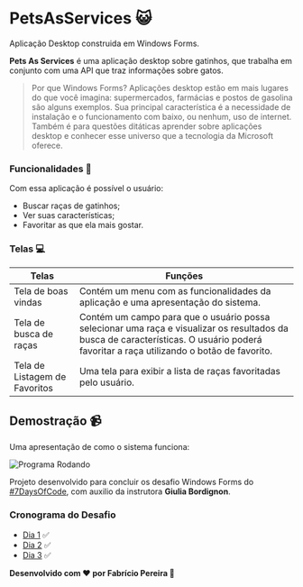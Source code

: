 # PetsAsServices 😺
Aplicação Desktop construida em Windows Forms.
</hr>

<strong>Pets As Services</strong> é uma aplicação desktop sobre gatinhos, que trabalha em conjunto com uma API que traz informações sobre gatos.

>Por que Windows Forms? Aplicações desktop estão em mais lugares do que você imagina: supermercados, farmácias e postos de gasolina são alguns exemplos. Sua principal característica é a necessidade de instalação e o funcionamento com baixo, ou nenhum, uso de internet.
Também é para questões ditáticas aprender sobre aplicações desktop e conhecer esse universo que a tecnologia da Microsoft oferece.

### Funcionalidades 📝
Com essa aplicação é possível o usuário:
- Buscar raças de gatinhos;
- Ver suas características;
- Favoritar as que ela mais gostar.

### Telas 💻
| Telas | Funções |
| ------ | ------ |
| Tela de boas vindas | Contém um menu com as funcionalidades da aplicação e uma apresentação do sistema. |
| Tela de busca de raças | Contém um campo para que o usuário possa selecionar uma raça e visualizar os resultados da busca de características. O usuário poderá favoritar a raça utilizando o botão de favorito. |
| Tela de Listagem de Favoritos | Uma tela para exibir a lista de raças favoritadas pelo usuário. |

## Demostração 📹
Uma apresentação de como o sistema funciona:

![Programa Rodando](https://p1.f0.n0.cdn.getcloudapp.com/items/Z4u7D0Q8/b8f6169a-6116-43e6-bcd4-8098023ae655.gif?source=viewer&v=d2f944b76303e55bcff8d78347cc859d)

Projeto desenvolvido para concluir os desafio Windows Forms do <a href="https://7daysofcode.io/">#7DaysOfCode</a>, com auxilio da instrutora <strong>Giulia Bordignon</strong>.

### Cronograma do Desafio 
- [Dia 1](7DaysOfCode/Dia1.pdf) ✅
- [Dia 2](7DaysOfCode/Dia2.pdf) ✅
- [Dia 3](7DaysOfCode/Dia3.pdf) ✅

**Desenvolvido com ❤️ por Fabrício Pereira 👋**
